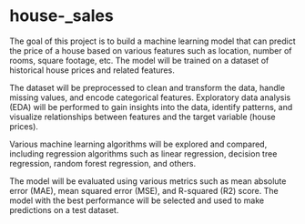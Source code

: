 # house-_sales

The goal of this project is to build a machine learning model that can predict the price of a house based on various features such as location, number of rooms, square footage, etc. The model will be trained on a dataset of historical house prices and related features.

The dataset will be preprocessed to clean and transform the data, handle missing values, and encode categorical features. Exploratory data analysis (EDA) will be performed to gain insights into the data, identify patterns, and visualize relationships between features and the target variable (house prices).

Various machine learning algorithms will be explored and compared, including regression algorithms such as linear regression, decision tree regression, random forest regression, and others.

The model will be evaluated using various metrics such as mean absolute error (MAE), mean squared error (MSE), and R-squared (R2) score. The model with the best performance will be selected and used to make predictions on a test dataset.
